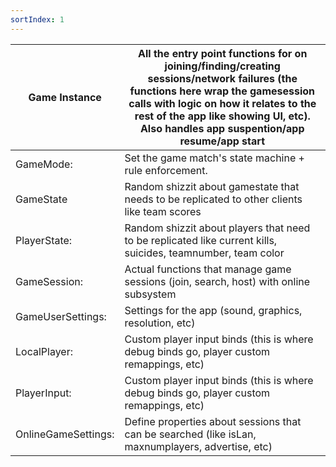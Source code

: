 ```yaml
---
sortIndex: 1
---
```


| Game Instance       | All the entry point functions for on joining/finding/creating sessions/network failures (the functions here wrap the gamesession calls with logic on how it relates to the rest of the app like showing UI, etc). Also handles app suspention/app resume/app start |
| ------------------- | ------------------------------------------------------------------------------------------------------------------------------------------------------------------------------------------------------------------------------------------------------------------ |
| GameMode:           | Set the game match's state machine + rule enforcement.                                                                                                                                                                                                             |
| GameState           | Random shizzit about gamestate that needs to be replicated to other clients like team scores                                                                                                                                                                       |
| PlayerState:        | Random shizzit about players that need to be replicated like current kills, suicides, teamnumber, team color                                                                                                                                                       |
| GameSession:        | Actual functions that manage game sessions (join, search, host) with online subsystem                                                                                                                                                                              |
| GameUserSettings:   | Settings for the app (sound, graphics, resolution, etc)                                                                                                                                                                                                            |
| LocalPlayer:        | Custom player input binds (this is where debug binds go, player custom remappings, etc)                                                                                                                                                                            |
| PlayerInput:        | Custom player input binds (this is where debug binds go, player custom remappings, etc)                                                                                                                                                                            |
| OnlineGameSettings: | Define properties about sessions that can be searched (like isLan, maxnumplayers, advertise, etc)                                                                                                                                                                  |
